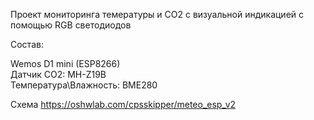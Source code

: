 

Проект мониторинга темературы и CO2 с визуальной индикацией c помощью RGB  светодиодов  

Состав:   

 Wemos D1 mini (ESP8266)  
 Датчик CO2: MH-Z19B  
 Температура\Влажность: BME280

Схема https://oshwlab.com/cpsskipper/meteo_esp_v2
